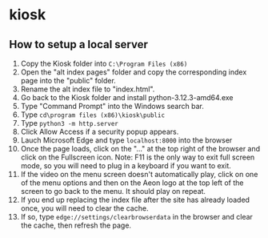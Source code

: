 # kiosk

## How to setup a local server

1. Copy the Kiosk folder into `C:\Program Files (x86)`
2. Open the "alt index pages" folder and copy the corresponding index page into the "public" folder.
3. Rename the alt index file to "index.html".
4. Go back to the Kiosk folder and install python-3.12.3-amd64.exe
5. Type "Command Prompt" into the Windows search bar.
6. Type `cd\program files (x86)\kiosk\public`
7. Type `python3 -m http.server`
8. Click Allow Access if a security popup appears.
9. Lauch Microsoft Edge and type `localhost:8000` into the browser
10. Once the page loads, click on the "..." at the top right of the browser and click on the Fullscreen icon. Note: F11 is the only way to exit full screen mode, so you will need to plug in a keyboard if you want to exit.
11. If the video on the menu screen doesn't automatically play, click on one of the menu options and then on the Aeon logo at the top left of the screen to go back to the menu. It should play on repeat.
12. If you end up replacing the index file after the site has already loaded once, you will need to clear the cache.
13. If so, type `edge://settings/clearbrowserdata` in the browser and clear the cache, then refresh the page.

